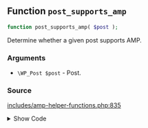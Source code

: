 ## Function `post_supports_amp`

```php
function post_supports_amp( $post );
```

Determine whether a given post supports AMP.

### Arguments

* `\WP_Post $post` - Post.

### Source

[includes/amp-helper-functions.php:835](https://github.com/ampproject/amp-wp/blob/develop/includes/amp-helper-functions.php#L835-L837)

<details>
<summary>Show Code</summary>

```php
function post_supports_amp( $post ) {
	return amp_is_post_supported( $post );
}
```

</details>
